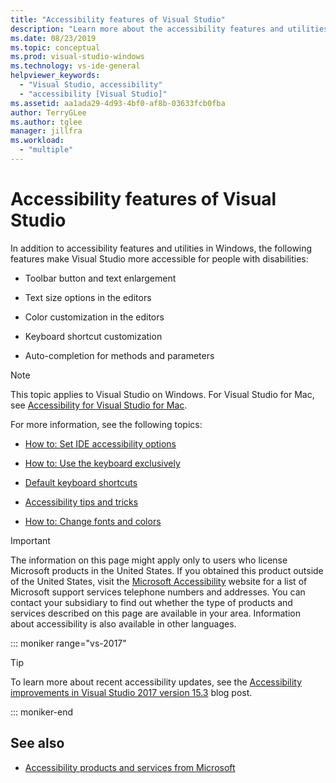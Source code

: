 ```yaml
---
title: "Accessibility features of Visual Studio"
description: "Learn more about the accessibility features and utilities that help make both the Windows operating system and the Visual Studio developer suite more accessible for everyone, including people with disabilities."
ms.date: 08/23/2019
ms.topic: conceptual
ms.prod: visual-studio-windows
ms.technology: vs-ide-general
helpviewer_keywords:
  - "Visual Studio, accessibility"
  - "accessibility [Visual Studio]"
ms.assetid: aa1ada29-4d93-4bf0-af8b-03633fcb0fba
author: TerryGLee
ms.author: tglee
manager: jillfra
ms.workload:
  - "multiple"
---
```

# Accessibility features of Visual Studio

In addition to accessibility features and utilities in Windows, the following features make Visual Studio more accessible for people with disabilities:

- Toolbar button and text enlargement

- Text size options in the editors

- Color customization in the editors

- Keyboard shortcut customization

- Auto-completion for methods and parameters

> [!NOTE]
> This topic applies to Visual Studio on Windows. For Visual Studio for Mac, see [Accessibility for Visual Studio for Mac](/visualstudio/mac/accessibility).

For more information, see the following topics:

- [How to: Set IDE accessibility options](../../ide/reference/how-to-set-ide-accessibility-options.md)

- [How to: Use the keyboard exclusively](../../ide/reference/how-to-use-the-keyboard-exclusively.md)

- [Default keyboard shortcuts](../../ide/default-keyboard-shortcuts-in-visual-studio.md)

- [Accessibility tips and tricks](../../ide/reference/accessibility-tips-and-tricks.md)

- [How to: Change fonts and colors](../../ide/how-to-change-fonts-and-colors-in-visual-studio.md)

> [!IMPORTANT]
> The information on this page might apply only to users who license Microsoft products in the United States. If you obtained this product outside of the United States, visit the [Microsoft Accessibility](https://www.microsoft.com/accessibility/) website for a list of Microsoft support services telephone numbers and addresses. You can contact your subsidiary to find out whether the type of products and services described on this page are available in your area. Information about accessibility is also available in other languages.

::: moniker range="vs-2017"

> [!TIP]
> To learn more about recent accessibility updates, see the [Accessibility improvements in Visual Studio 2017 version 15.3](https://devblogs.microsoft.com/visualstudio/accessibility-improvements-in-visual-studio-2017-version-15-3/) blog post.

::: moniker-end

## See also

- [Accessibility products and services from Microsoft](../../ide/reference/accessibility-products-and-services-from-microsoft.md)
